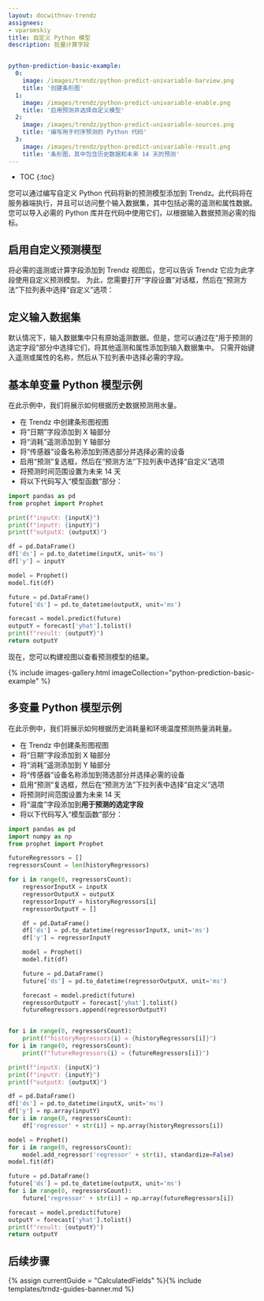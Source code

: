 ```yaml
---
layout: docwithnav-trendz
assignees:
- vparomskiy
title: 自定义 Python 模型
description: 批量计算字段


python-prediction-basic-example:
  0:
    image: /images/trendz/python-predict-univariable-barview.png
    title: '创建条形图'
  1:
    image: /images/trendz/python-predict-univariable-enable.png
    title: '启用预测并选择自定义模型'
  2:
    image: /images/trendz/python-predict-univariable-sources.png
    title: '编写用于时序预测的 Python 代码'
  3:
    image: /images/trendz/python-predict-univariable-result.png
    title: '条形图，其中包含历史数据和未来 14 天的预测'
---
```



* TOC
{:toc}

您可以通过编写自定义 Python 代码将新的预测模型添加到 Trendz。此代码将在服务器端执行，并且可以访问整个输入数据集，其中包括必需的遥测和属性数据。
您可以导入必需的 Python 库并在代码中使用它们，以根据输入数据预测必需的指标。

## 启用自定义预测模型
将必需的遥测或计算字段添加到 Trendz 视图后，您可以告诉 Trendz 它应为此字段使用自定义预测模型。
为此，您需要打开“字段设置”对话框，然后在“预测方法”下拉列表中选择“自定义”选项：

## 定义输入数据集
默认情况下，输入数据集中只有原始遥测数据。但是，您可以通过在“用于预测的选定字段”部分中选择它们，将其他遥测和属性添加到输入数据集中。
只需开始键入遥测或属性的名称，然后从下拉列表中选择必需的字段。

## 基本单变量 Python 模型示例
在此示例中，我们将展示如何根据历史数据预测用水量。

* 在 Trendz 中创建条形图视图
* 将“日期”字段添加到 X 轴部分
* 将“消耗”遥测添加到 Y 轴部分
* 将“传感器”设备名称添加到筛选部分并选择必需的设备
* 启用“预测”复选框，然后在“预测方法”下拉列表中选择“自定义”选项
* 将预测时间范围设置为未来 14 天
* 将以下代码写入“模型函数”部分：

```python
import pandas as pd
from prophet import Prophet

print(f"inputX: {inputX}")
print(f"inputY: {inputY}")
print(f"outputX: {outputX}")

df = pd.DataFrame()
df['ds'] = pd.to_datetime(inputX, unit='ms')
df['y'] = inputY

model = Prophet()
model.fit(df)

future = pd.DataFrame()
future['ds'] = pd.to_datetime(outputX, unit='ms')

forecast = model.predict(future)
outputY = forecast['yhat'].tolist()
print(f"result: {outputY}")
return outputY
```

现在，您可以构建视图以查看预测模型的结果。

{% include images-gallery.html imageCollection="python-prediction-basic-example" %}


## 多变量 Python 模型示例
在此示例中，我们将展示如何根据历史消耗量和环境温度预测热量消耗量。

* 在 Trendz 中创建条形图视图
* 将“日期”字段添加到 X 轴部分
* 将“消耗”遥测添加到 Y 轴部分
* 将“传感器”设备名称添加到筛选部分并选择必需的设备
* 启用“预测”复选框，然后在“预测方法”下拉列表中选择“自定义”选项
* 将预测时间范围设置为未来 14 天
* 将“温度”字段添加到**用于预测的选定字段**
* 将以下代码写入“模型函数”部分：

```python
import pandas as pd
import numpy as np
from prophet import Prophet

futureRegressors = []
regressorsCount = len(historyRegressors)

for i in range(0, regressorsCount):
	regressorInputX = inputX
	regressorOutputX = outputX
	regressorInputY = historyRegressors[i]
	regressorOutputY = []

	df = pd.DataFrame()
	df['ds'] = pd.to_datetime(regressorInputX, unit='ms')
	df['y'] = regressorInputY

	model = Prophet()
	model.fit(df)

	future = pd.DataFrame()
	future['ds'] = pd.to_datetime(regressorOutputX, unit='ms')

	forecast = model.predict(future)
	regressorOutputY = forecast['yhat'].tolist()
	futureRegressors.append(regressorOutputY)


for i in range(0, regressorsCount):
	print(f"historyRegressors{i} = {historyRegressors[i]}")
for i in range(0, regressorsCount):
	print(f"futureRegressors{i} = {futureRegressors[i]}")

print(f"inputX: {inputX}")
print(f"inputY: {inputY}")
print(f"outputX: {outputX}")

df = pd.DataFrame()
df['ds'] = pd.to_datetime(inputX, unit='ms')
df['y'] = np.array(inputY)
for i in range(0, regressorsCount):
	df['regressor' + str(i)] = np.array(historyRegressors[i]) 

model = Prophet()
for i in range(0, regressorsCount):
	model.add_regressor('regressor' + str(i), standardize=False) 
model.fit(df)

future = pd.DataFrame()
future['ds'] = pd.to_datetime(outputX, unit='ms')
for i in range(0, regressorsCount):
	future['regressor' + str(i)] = np.array(futureRegressors[i])

forecast = model.predict(future)
outputY = forecast['yhat'].tolist()
print(f"result: {outputY}")
return outputY
```

## 后续步骤

{% assign currentGuide = "CalculatedFields" %}{% include templates/trndz-guides-banner.md %}